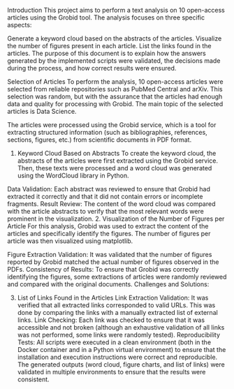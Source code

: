 Introduction
This project aims to perform a text analysis on 10 open-access articles using the Grobid tool. The analysis focuses on three specific aspects:

Generate a keyword cloud based on the abstracts of the articles.
Visualize the number of figures present in each article.
List the links found in the articles.
The purpose of this document is to explain how the answers generated by the implemented scripts were validated, the decisions made during the process, and how correct results were ensured.

Selection of Articles
To perform the analysis, 10 open-access articles were selected from reliable repositories such as PubMed Central and arXiv. This selection was random, but with the assurance that the articles had enough data and quality for processing with Grobid. The main topic of the selected articles is Data Science.

The articles were processed using the Grobid service, which is a tool for extracting structured information (such as bibliographies, references, sections, figures, etc.) from scientific documents in PDF format.

1. Keyword Cloud Based on Abstracts
To create the keyword cloud, the abstracts of the articles were first extracted using the Grobid service. Then, these texts were processed and a word cloud was generated using the WordCloud library in Python.

Data Validation: Each abstract was reviewed to ensure that Grobid had extracted it correctly and that it did not contain errors or incomplete fragments.
Result Review: The content of the word cloud was compared with the article abstracts to verify that the most relevant words were prominent in the visualization.
2. Visualization of the Number of Figures per Article
For this analysis, Grobid was used to extract the content of the articles and specifically identify the figures. The number of figures per article was then visualized using matplotlib.

Figure Extraction Validation: It was validated that the number of figures reported by Grobid matched the actual number of figures observed in the PDFs.
Consistency of Results: To ensure that Grobid was correctly identifying the figures, some extractions of articles were randomly reviewed and compared with the original documents.
Challenges and Solutions:

3. List of Links Found in the Articles
Link Extraction Validation: It was verified that all extracted links corresponded to valid URLs. This was done by comparing the links with a manually extracted list of external links.
Link Checking: Each link was checked to ensure that it was accessible and not broken (although an exhaustive validation of all links was not performed, some links were randomly tested).
Reproducibility Tests:
All scripts were executed in a clean environment (both in the Docker container and in a Python virtual environment) to ensure that the installation and execution instructions were correct and reproducible.
The generated outputs (word cloud, figure charts, and list of links) were validated in multiple environments to ensure that the results were consistent.

